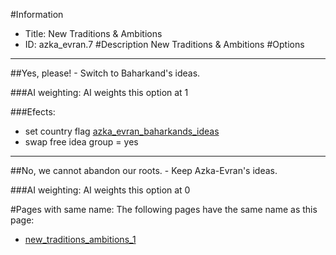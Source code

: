 #Information
 - Title: New Traditions & Ambitions
 - ID: azka_evran.7
#Description
New Traditions & Ambitions
#Options

___
##Yes, please! - Switch to Baharkand's ideas.

###AI weighting:
AI weights this option at 1


###Efects:<ul><li>set country flag [azka_evran_baharkands_ideas](../flags/azka_evran_baharkands_ideas.md)</li><li>swap free idea group = yes</li></ul>

___
##No, we cannot abandon our roots. - Keep Azka-Evran's ideas.

###AI weighting:
AI weights this option at 0



#Pages with same name:
The following pages have the same name as this page:
 - [new_traditions_ambitions_1](new_traditions_ambitions_1.md)

